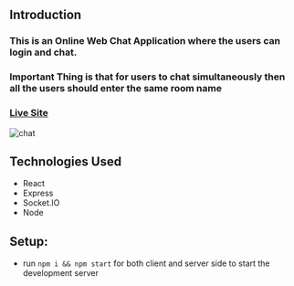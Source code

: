 ## Introduction
### This is an Online Web Chat Application where the users can login and chat.
### Important Thing is that for users to chat simultaneously then all the users should enter the same room name

### [Live Site](chat-app-sahil.netlify.app)

![chat](https://user-images.githubusercontent.com/42607003/87912334-d2d9ad00-ca8a-11ea-859b-dd61da347fc1.png)

## Technologies Used
- React
- Express
- Socket.IO
- Node

## Setup:
- run ```npm i && npm start``` for both client and server side to start the development server
